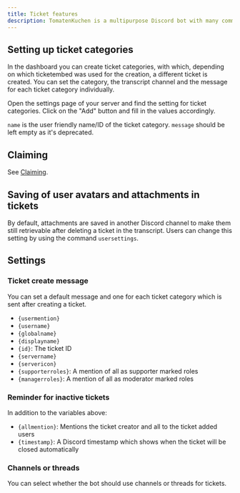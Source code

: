```yaml
---
title: Ticket features
description: TomatenKuchen is a multipurpose Discord bot with many common and innovative features for your server. Explains the ticket system and the setup and settings of it.
---
```


## Setting up ticket categories

In the dashboard you can create ticket categories, with which, depending on which ticketembed was used for the creation, a different ticket is created.
You can set the category, the transcript channel and the message for each ticket category individually.

Open the settings page of your server and find the setting for ticket categories. Click on the "Add" button and fill in the values accordingly.

`name` is the user friendly name/ID of the ticket category. `message` should be left empty as it's deprecated.

## Claiming

See [Claiming](./claiming).

## Saving of user avatars and attachments in tickets

By default, attachments are saved in another Discord channel to make them still retrievable after deleting a ticket in the transcript.
Users can change this setting by using the command `usersettings`.

## Settings

### Ticket create message

You can set a default message and one for each ticket category which is sent after creating a ticket.

- `{usermention}`
- `{username}`
- `{globalname}`
- `{displayname}`
- `{id}`: The ticket ID
- `{servername}`
- `{servericon}`
- `{supporterroles}`: A mention of all as supporter marked roles
- `{managerroles}`: A mention of all as moderator marked roles

### Reminder for inactive tickets

In addition to the variables above:

- `{allmention}`: Mentions the ticket creator and all to the ticket added users
- `{timestamp}`: A Discord timestamp which shows when the ticket will be closed automatically

### Channels or threads

You can select whether the bot should use channels or threads for tickets.

